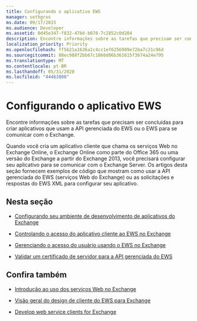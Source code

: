```yaml
---
title: Configurando o aplicativo EWS
manager: sethgros
ms.date: 09/17/2015
ms.audience: Developer
ms.assetid: 0d45e347-f832-478d-b078-7c2852c0d204
description: Encontre informações sobre as tarefas que precisam ser concluídas para criar aplicativos que usam a API gerenciada do EWS ou o EWS para se comunicar com o Exchange.
localization_priority: Priority
ms.openlocfilehash: ff5b21a1636a1c4cc1ef6256989e72ba7c21c96d
ms.sourcegitcommit: 88ec988f2bb67c1866d06b361615f3674a24e795
ms.translationtype: MT
ms.contentlocale: pt-BR
ms.lasthandoff: 05/31/2020
ms.locfileid: "44463808"
---
```

# <a name="setting-up-your-ews-application"></a>Configurando o aplicativo EWS

Encontre informações sobre as tarefas que precisam ser concluídas para criar aplicativos que usam a API gerenciada do EWS ou o EWS para se comunicar com o Exchange. 
  
Quando você cria um aplicativo cliente que chama os serviços Web no Exchange Online, o Exchange Online como parte do Office 365 ou uma versão do Exchange a partir do Exchange 2013, você precisará configurar seu aplicativo para se comunicar com o Exchange Server. Os artigos desta seção fornecem exemplos de código que mostram como usar a API gerenciada do EWS (serviços Web do Exchange) ou as solicitações e respostas do EWS XML para configurar seu aplicativo.
  
## <a name="in-this-section"></a>Nesta seção

- [Configurando seu ambiente de desenvolvimento de aplicativos do Exchange](setting-up-your-exchange-application-development-environment.md)
    
- [Controlando o acesso do aplicativo cliente ao EWS no Exchange](controlling-client-application-access-to-ews-in-exchange.md)
    
- [Gerenciando o acesso do usuário usando o EWS no Exchange](managing-user-access-by-using-ews-in-exchange.md)
    
- [Validar um certificado de servidor para a API gerenciada do EWS](how-to-validate-a-server-certificate-for-the-ews-managed-api.md)
    
## <a name="see-also"></a>Confira também


- [Introdução ao uso dos serviços Web no Exchange](start-using-web-services-in-exchange.md)
    
- [Visão geral do design de cliente do EWS para Exchange](ews-client-design-overview-for-exchange.md)
    
- [Develop web service clients for Exchange](develop-web-service-clients-for-exchange.md)
    

